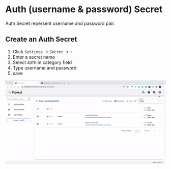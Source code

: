 # Auth (username & password) Secret

Auth Secret repersent username and password pair.

## Create an Auth Secret

1. Click `Settings` -> `Secret` -> `+`
2. Enter a secret name
3. Select `AUTH` in category field
4. Type username and password
5. save

![create auth](../../src/secret/create_auth_pair.gif)
